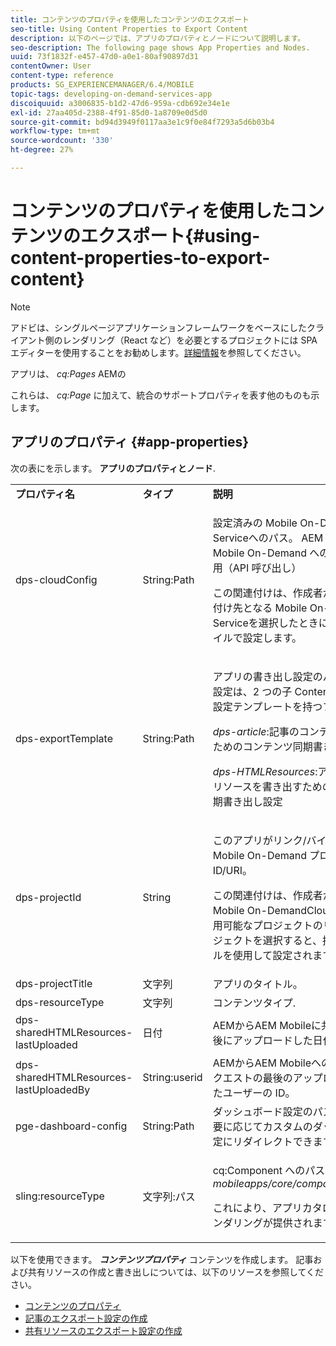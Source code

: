 ```yaml
---
title: コンテンツのプロパティを使用したコンテンツのエクスポート
seo-title: Using Content Properties to Export Content
description: 以下のページでは、アプリのプロパティとノードについて説明します。
seo-description: The following page shows App Properties and Nodes.
uuid: 73f1832f-e457-47d0-a0e1-80af90897d31
contentOwner: User
content-type: reference
products: SG_EXPERIENCEMANAGER/6.4/MOBILE
topic-tags: developing-on-demand-services-app
discoiquuid: a3006835-b1d2-47d6-959a-cdb692e34e1e
exl-id: 27aa405d-2388-4f91-85d0-1a8709e0d5d0
source-git-commit: bd94d3949f0117aa3e1c9f0e84f7293a5d6b03b4
workflow-type: tm+mt
source-wordcount: '330'
ht-degree: 27%

---
```


# コンテンツのプロパティを使用したコンテンツのエクスポート{#using-content-properties-to-export-content}

>[!NOTE]
>
>アドビは、シングルページアプリケーションフレームワークをベースにしたクライアント側のレンダリング（React など）を必要とするプロジェクトには SPA エディターを使用することをお勧めします。[詳細情報](/help/sites-developing/spa-overview.md)を参照してください。

アプリは、 *cq:Pages* AEMの

これらは、 *cq:Page* に加えて、統合のサポートプロパティを表す他のものも示します。

## アプリのプロパティ {#app-properties}

次の表にを示します。 **アプリのプロパティとノード**.

<table>
 <tbody>
  <tr>
   <td><strong>プロパティ名</strong></td>
   <td><strong>タイプ</strong></td>
   <td><strong>説明</strong></td>
  </tr>
  <tr>
   <td>dps-cloudConfig</td>
   <td>String:Path</td>
   <td><p>設定済みの Mobile On-DemandCloud Serviceへのパス。 AEM Mobileから Mobile On-Demand へのアクションに使用（API 呼び出し）</p> <p>この関連付けは、作成者がアプリの関連付け先となる Mobile On-DemandCloud Serviceを選択したときに、接続を管理タイルで設定します。</p> </td>
  </tr>
  <tr>
   <td>dps-exportTemplate</td>
   <td>String:Path</td>
   <td><p>アプリの書き出し設定のパス。 書き出し設定は、2 つの子 ContentSync 書き出し設定テンプレートを持つフォルダーです。</p> <p><i>dps-article</i>:記事のコンテンツを書き出すためのコンテンツ同期書き出し設定</p> <p><i>dps-HTMLResources</i>:アプリ/記事の共有リソースを書き出すためのコンテンツ同期書き出し設定</p> </td>
  </tr>
  <tr>
   <td>dps-projectId</td>
   <td>String</td>
   <td><p>このアプリがリンク/バインドされている Mobile On-Demand プロジェクトの ID/URI。</p> <p>この関連付けは、作成者が関連する Mobile On-DemandCloud Serviceで使用可能なプロジェクトのリストからプロジェクトを選択すると、接続を管理タイルを使用して設定されます。</p> </td>
  </tr>
  <tr>
   <td>dps-projectTitle</td>
   <td>文字列</td>
   <td>アプリのタイトル。</td>
  </tr>
  <tr>
   <td>dps-resourceType</td>
   <td>文字列</td>
   <td>コンテンツタイプ.</td>
  </tr>
  <tr>
   <td>dps-sharedHTMLResources-lastUploaded</td>
   <td>日付</td>
   <td>AEMからAEM Mobileに共有リソースを最後にアップロードした日付。</td>
  </tr>
  <tr>
   <td>dps-sharedHTMLResources-lastUploadedBy</td>
   <td>String:userid</td>
   <td>AEMからAEM Mobileへの共有リソースリクエストの最後のアップロードを実行したユーザーの ID。</td>
  </tr>
  <tr>
   <td>pge-dashboard-config</td>
   <td>String:Path</td>
   <td>ダッシュボード設定のパス。 パスは、必要に応じてカスタムのダッシュボード設定にリダイレクトできます。</td>
  </tr>
  <tr>
   <td>sling:resourceType</td>
   <td>文字列:パス</td>
   <td><p>cq:Component へのパス（または拡張） <i>mobileapps/core/components/instance.</i></p> <p>これにより、アプリカタログに存在とレンダリングが提供されます。</p> </td>
  </tr>
 </tbody>
</table>

以下を使用できます。 ***コンテンツプロパティ*** コンテンツを作成します。 記事および共有リソースの作成と書き出しについては、以下のリソースを参照してください。

* [コンテンツのプロパティ](/help/mobile/content-properties.md)
* [記事のエクスポート設定の作成](/help/mobile/creating-article-export-configuration.md)
* [共有リソースのエクスポート設定の作成](/help/mobile/creating-shared-resources-export-configuration.md)
